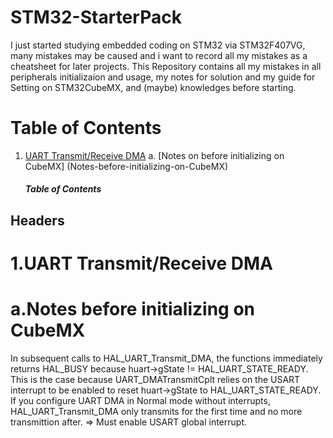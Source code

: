 # STM32-StarterPack
I just started studying embedded coding on STM32 via STM32F407VG, many mistakes may be caused and i want to record all my mistakes as a cheatsheet for later projects.
This Repository contains all my mistakes in all peripherals initializaion and usage, my notes for solution and my guide for Setting on STM32CubeMX, and (maybe) knowledges before starting.
# Table of Contents
1. [UART Transmit/Receive DMA](#UART-Transmit/Receive-DMA)
   a. [Notes on before initializing on CubeMX] (Notes-before-initializing-on-CubeMX)
   ##### Table of Contents  

## Headers
# 1.UART Transmit/Receive DMA
#  a.Notes before initializing on CubeMX
In subsequent calls to HAL_UART_Transmit_DMA, the functions immediately returns HAL_BUSY because huart->gState != HAL_UART_STATE_READY. 
This is the case because UART_DMATransmitCplt relies on the USART interrupt to be enabled to reset huart->gState to HAL_UART_STATE_READY.
If you configure UART DMA in Normal mode without interrupts, HAL_UART_Transmit_DMA only transmits for the first time and no more transmittion after.
=> Must enable USART global interrupt. 
